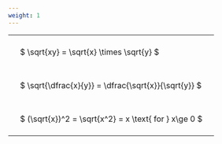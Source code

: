 ```yaml
---
weight: 1
---
```


<style type="text/css">
#T_6cf27 th.col_heading {
  text-align: left;
  font-size: 1em;
}
#T_6cf27 td {
  text-align: left;
  font-size: 1em;
  padding: 1.5em;
}
</style>
<table id="T_6cf27">
  <thead>
  </thead>
  <tbody>
    <tr>
      <td id="T_6cf27_row0_col0" class="data row0 col0" >$ \sqrt{xy} = \sqrt{x} \times \sqrt{y} $</td>
    </tr>
    <tr>
      <td id="T_6cf27_row1_col0" class="data row1 col0" >$ \sqrt{\dfrac{x}{y}} = \dfrac{\sqrt{x}}{\sqrt{y}} $</td>
    </tr>
    <tr>
      <td id="T_6cf27_row2_col0" class="data row2 col0" >$ (\sqrt{x})^2 = \sqrt{x^2} = x \text{ for } x\ge 0 $</td>
    </tr>
  </tbody>
</table>
